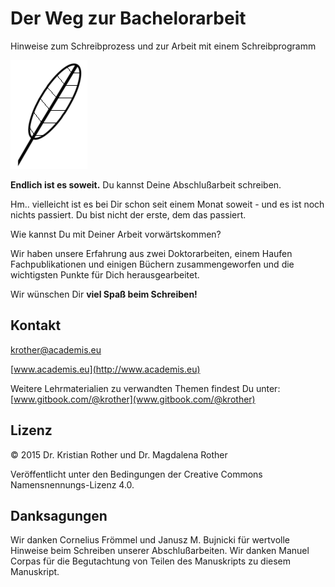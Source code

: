 
# Der Weg zur Bachelorarbeit

Hinweise zum Schreibprozess und zur Arbeit mit einem Schreibprogramm


![Feder](images/feather.png)

**Endlich ist es soweit.** Du kannst Deine Abschlußarbeit schreiben.

Hm.. vielleicht ist es bei Dir schon seit einem Monat soweit - und es ist noch nichts passiert. Du bist nicht der erste, dem das passiert.

Wie kannst Du mit Deiner Arbeit vorwärtskommen?

Wir haben unsere Erfahrung aus zwei Doktorarbeiten, einem Haufen Fachpublikationen und einigen Büchern zusammengeworfen und die wichtigsten Punkte für Dich herausgearbeitet.

Wir wünschen Dir **viel Spaß beim Schreiben!**



## Kontakt

[krother@academis.eu](mailto:krother@academis.eu)

[www.academis.eu](http://www.academis.eu)

Weitere Lehrmaterialien zu verwandten Themen findest Du unter: [www.gitbook.com/@krother](www.gitbook.com/@krother)

## Lizenz

© 2015 Dr. Kristian Rother und Dr. Magdalena Rother

Veröffentlicht unter den Bedingungen der Creative Commons Namensnennungs-Lizenz 4.0.


## Danksagungen

Wir danken Cornelius Frömmel und Janusz M. Bujnicki für wertvolle Hinweise beim Schreiben unserer Abschlußarbeiten. Wir danken Manuel Corpas für die Begutachtung von Teilen des Manuskripts zu diesem Manuskript.
